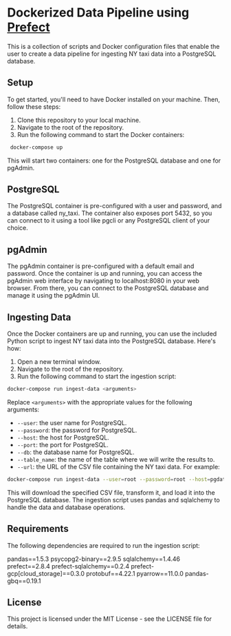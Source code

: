 # Dockerized Data Pipeline using [Prefect](https://docs.prefect.io/)
This is a collection of scripts and Docker configuration files that enable the user to create a data pipeline for ingesting NY taxi data into a PostgreSQL database.

## Setup
To get started, you'll need to have Docker installed on your machine. Then, follow these steps:

1. Clone this repository to your local machine.
2. Navigate to the root of the repository.
3. Run the following command to start the Docker containers:

```bash
 docker-compose up 
```

This will start two containers: one for the PostgreSQL database and one for pgAdmin.

## PostgreSQL
The PostgreSQL container is pre-configured with a user and password, and a database called ny_taxi. The container also exposes port 5432, so you can connect to it using a tool like pgcli or any PostgreSQL client of your choice.

## pgAdmin
The pgAdmin container is pre-configured with a default email and password. Once the container is up and running, you can access the pgAdmin web interface by navigating to localhost:8080 in your web browser. From there, you can connect to the PostgreSQL database and manage it using the pgAdmin UI.

## Ingesting Data
Once the Docker containers are up and running, you can use the included Python script to ingest NY taxi data into the PostgreSQL database. Here's how:

1. Open a new terminal window.
2. Navigate to the root of the repository.
3. Run the following command to start the ingestion script:
```bash
docker-compose run ingest-data <arguments>
```
Replace `<arguments>` with the appropriate values for the following arguments:

- `--user`: the user name for PostgreSQL.
- `--password`: the password for PostgreSQL.
- `--host`: the host for PostgreSQL.
- `--port`: the port for PostgreSQL.
- `--db`: the database name for PostgreSQL.
- `--table_name`: the name of the table where we will write the results to.
- `--url`: the URL of the CSV file containing the NY taxi data.
For example:

```bash
docker-compose run ingest-data --user=root --password=root --host=pgdatabase --port=5432 --db=ny_taxi --table_name=taxi_trips --url=https://s3.amazonaws.com/nyc-tlc/trip+data/yellow_tripdata_2019-01.csv
```
This will download the specified CSV file, transform it, and load it into the PostgreSQL database. The ingestion script uses pandas and sqlalchemy to handle the data and database operations.

## Requirements
The following dependencies are required to run the ingestion script:

pandas==1.5.3
psycopg2-binary==2.9.5
sqlalchemy==1.4.46
prefect==2.8.4
prefect-sqlalchemy==0.2.4
prefect-gcp[cloud_storage]==0.3.0
protobuf==4.22.1
pyarrow==11.0.0
pandas-gbq==0.19.1

## License
This project is licensed under the MIT License - see the LICENSE file for details.
